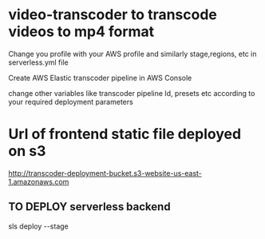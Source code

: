 # video-transcoder to transcode videos to mp4 format

Change you profile with your AWS profile and similarly stage,regions, etc in serverless.yml file

Create AWS Elastic transcoder pipeline in AWS Console

change other variables like transcoder pipeline Id, presets etc according to your required deployment parameters

# Url of frontend static file deployed on s3 
http://transcoder-deployment-bucket.s3-website-us-east-1.amazonaws.com

## TO DEPLOY serverless backend

sls deploy --stage <STAGE>
